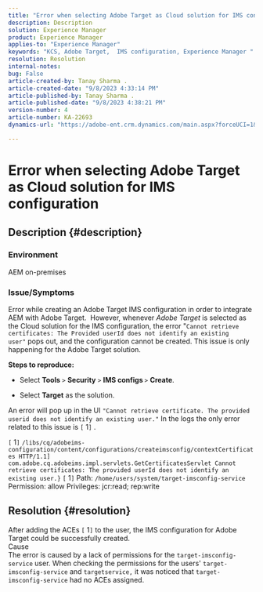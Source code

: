 ```yaml
---
title: "Error when selecting Adobe Target as Cloud solution for IMS configuration"
description: Description
solution: Experience Manager
product: Experience Manager
applies-to: "Experience Manager"
keywords: "KCS, Adobe Target,  IMS configuration, Experience Manager "
resolution: Resolution
internal-notes: 
bug: False
article-created-by: Tanay Sharma .
article-created-date: "9/8/2023 4:33:14 PM"
article-published-by: Tanay Sharma .
article-published-date: "9/8/2023 4:38:21 PM"
version-number: 4
article-number: KA-22693
dynamics-url: "https://adobe-ent.crm.dynamics.com/main.aspx?forceUCI=1&pagetype=entityrecord&etn=knowledgearticle&id=97ed4363-654e-ee11-be6e-6045bd006295"

---
```

# Error when selecting Adobe Target as Cloud solution for IMS configuration

## Description {#description}


### Environment

AEM on-premises

### Issue/Symptoms

Error while creating an Adobe Target IMS configuration in order to integrate AEM with Adobe Target.  However, whenever *Adobe Target* is selected as the Cloud solution for the IMS configuration, the error "`Cannot retrieve certificates: The Provided userId does not identify an existing user"` pops out, and the configuration cannot be created. This issue is only happening for the Adobe Target solution.



<b>Steps to reproduce:</b>

- Select <b>Tools</b> `>`  <b>Security</b> `>`  <b>IMS configs </b>`>`  <b>Create</b>.


- Select <b>Target</b> as the solution.


An error will pop up in the UI `"Cannot retrieve certificate. The provided userid does not identify an existing user."` In the logs the only error related to this issue is `[` 1`]` .

`[` 1`]`  `/libs/cq/adobeims-configuration/content/configurations/createimsconfig/contextCertificates HTTP/1.1]  com.adobe.cq.adobeims.impl.servlets.GetCertificatesServlet Cannot retrieve certificates: The provided userId does not identify an existing user.}` `[` 1`]`  Path: `/home/users/system/target-imsconfig-service` Permission: allow Privileges: jcr:read; rep:write


## Resolution {#resolution}


After adding the ACEs `[` 1`]`  to the user, the IMS configuration for Adobe Target could be successfully created.
<br>Cause<br>
The error is caused by a lack of permissions for the `target-imsconfig-service` user. When checking the permissions for the users' `target-imsconfig-service` and `targetservice,` it was noticed that `target-imsconfig-service` had no ACEs assigned.

